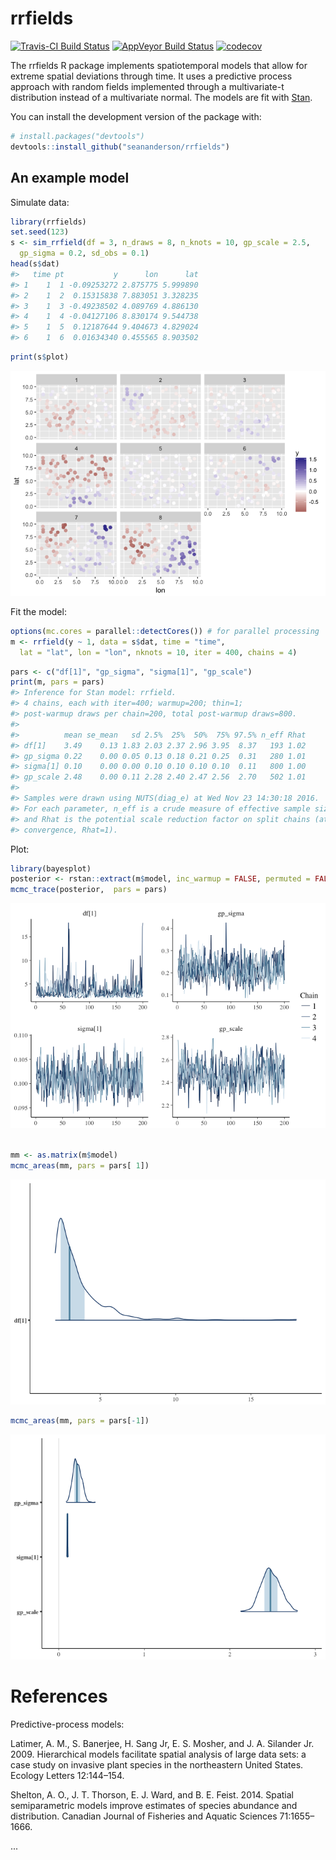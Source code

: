 <!-- README.md is generated from README.Rmd. Please edit that file -->
rrfields
========

[![Travis-CI Build Status](https://travis-ci.org/seananderson/rrfields.svg?branch=master)](https://travis-ci.org/seananderson/rrfields) [![AppVeyor Build Status](https://ci.appveyor.com/api/projects/status/github/seananderson/rrfields?branch=master&svg=true)](https://ci.appveyor.com/project/seananderson/rrfields) [![codecov](https://codecov.io/github/seananderson/rrfields/branch/master/graphs/badge.svg)](https://codecov.io/github/seananderson/rrfields)

The rrfields R package implements spatiotemporal models that allow for extreme spatial deviations through time. It uses a predictive process approach with random fields implemented through a multivariate-t distribution instead of a multivariate normal. The models are fit with [Stan](http://mc-stan.org/).

You can install the development version of the package with:

``` r
# install.packages("devtools")
devtools::install_github("seananderson/rrfields")
```

An example model
----------------

Simulate data:

``` r
library(rrfields)
set.seed(123)
s <- sim_rrfield(df = 3, n_draws = 8, n_knots = 10, gp_scale = 2.5, 
  gp_sigma = 0.2, sd_obs = 0.1)
head(s$dat)
#>   time pt           y      lon      lat
#> 1    1  1 -0.09253272 2.875775 5.999890
#> 2    1  2  0.15315838 7.883051 3.328235
#> 3    1  3 -0.49238502 4.089769 4.886130
#> 4    1  4 -0.04127106 8.830174 9.544738
#> 5    1  5  0.12187644 9.404673 4.829024
#> 6    1  6  0.01634340 0.455565 8.903502
```

``` r
print(s$plot)
```

![](README-figs/plot-sim-1.png)

Fit the model:

``` r
options(mc.cores = parallel::detectCores()) # for parallel processing
m <- rrfield(y ~ 1, data = s$dat, time = "time",
  lat = "lat", lon = "lon", nknots = 10, iter = 400, chains = 4)
```

``` r
pars <- c("df[1]", "gp_sigma", "sigma[1]", "gp_scale")
print(m, pars = pars)
#> Inference for Stan model: rrfield.
#> 4 chains, each with iter=400; warmup=200; thin=1; 
#> post-warmup draws per chain=200, total post-warmup draws=800.
#> 
#>          mean se_mean   sd 2.5%  25%  50%  75% 97.5% n_eff Rhat
#> df[1]    3.49    0.13 1.83 2.03 2.37 2.96 3.95  8.37   193 1.02
#> gp_sigma 0.22    0.00 0.05 0.13 0.18 0.21 0.25  0.31   280 1.01
#> sigma[1] 0.10    0.00 0.00 0.10 0.10 0.10 0.10  0.11   800 1.00
#> gp_scale 2.48    0.00 0.11 2.28 2.40 2.47 2.56  2.70   502 1.01
#> 
#> Samples were drawn using NUTS(diag_e) at Wed Nov 23 14:30:18 2016.
#> For each parameter, n_eff is a crude measure of effective sample size,
#> and Rhat is the potential scale reduction factor on split chains (at 
#> convergence, Rhat=1).
```

Plot:

``` r
library(bayesplot)
posterior <- rstan::extract(m$model, inc_warmup = FALSE, permuted = FALSE)
mcmc_trace(posterior,  pars = pars)
```

![](README-figs/plot-1.png)

``` r

mm <- as.matrix(m$model)
mcmc_areas(mm, pars = pars[ 1])
```

![](README-figs/plot-2.png)

``` r
mcmc_areas(mm, pars = pars[-1])
```

![](README-figs/plot-3.png)

References
==========

Predictive-process models:

Latimer, A. M., S. Banerjee, H. Sang Jr, E. S. Mosher, and J. A. Silander Jr. 2009. Hierarchical models facilitate spatial analysis of large data sets: a case study on invasive plant species in the northeastern United States. Ecology Letters 12:144–154.

Shelton, A. O., J. T. Thorson, E. J. Ward, and B. E. Feist. 2014. Spatial semiparametric models improve estimates of species abundance and distribution. Canadian Journal of Fisheries and Aquatic Sciences 71:1655–1666.

...
